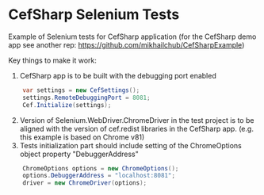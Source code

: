 # CefSharp Selenium Tests
Example of Selenium tests for CefSharp application 
(for the CefSharp demo app see another rep: https://github.com/mikhailchub/CefSharpExample)

Key things to make it work:
1. CefSharp app is to be built with the debugging port enabled
```c#
    var settings = new CefSettings();
    settings.RemoteDebuggingPort = 8081;
    Cef.Initialize(settings);
```
2. Version of Selenium.WebDriver.ChromeDriver in the test project is to be aligned with the version of cef.redist libraries in the CefSharp app. (e.g. this example is based on Chrome v81)
3. Tests initialization part should include setting of the ChromeOptions object property "DebuggerAddress"
```c#
    ChromeOptions options = new ChromeOptions();
    options.DebuggerAddress = "localhost:8081";
    driver = new ChromeDriver(options);
```
